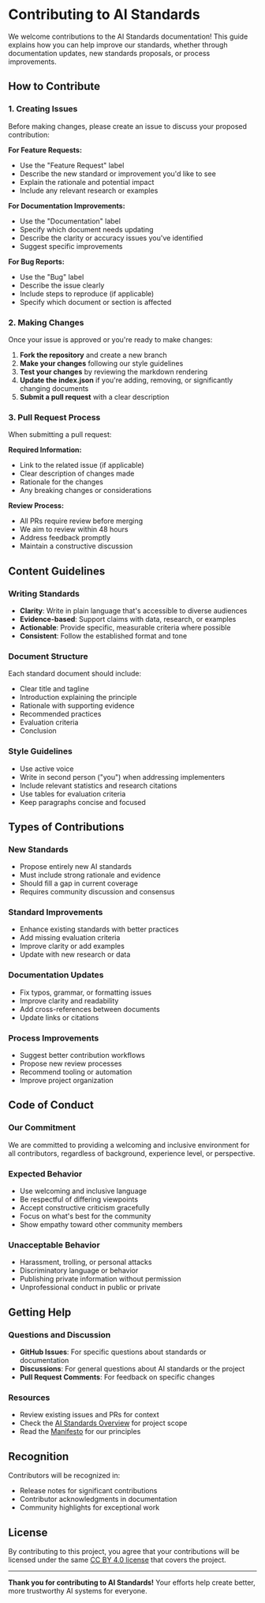 # Contributing to AI Standards

We welcome contributions to the AI Standards documentation! This guide explains how you can help improve our standards, whether through documentation updates, new standards proposals, or process improvements.

## How to Contribute

### 1. Creating Issues

Before making changes, please create an issue to discuss your proposed contribution:

**For Feature Requests:**
- Use the "Feature Request" label
- Describe the new standard or improvement you'd like to see
- Explain the rationale and potential impact
- Include any relevant research or examples

**For Documentation Improvements:**
- Use the "Documentation" label
- Specify which document needs updating
- Describe the clarity or accuracy issues you've identified
- Suggest specific improvements

**For Bug Reports:**
- Use the "Bug" label
- Describe the issue clearly
- Include steps to reproduce (if applicable)
- Specify which document or section is affected

### 2. Making Changes

Once your issue is approved or you're ready to make changes:

1. **Fork the repository** and create a new branch
2. **Make your changes** following our style guidelines
3. **Test your changes** by reviewing the markdown rendering
4. **Update the index.json** if you're adding, removing, or significantly changing documents
5. **Submit a pull request** with a clear description

### 3. Pull Request Process

When submitting a pull request:

**Required Information:**
- Link to the related issue (if applicable)
- Clear description of changes made
- Rationale for the changes
- Any breaking changes or considerations

**Review Process:**
- All PRs require review before merging
- We aim to review within 48 hours
- Address feedback promptly
- Maintain a constructive discussion

## Content Guidelines

### Writing Standards

- **Clarity**: Write in plain language that's accessible to diverse audiences
- **Evidence-based**: Support claims with data, research, or examples
- **Actionable**: Provide specific, measurable criteria where possible
- **Consistent**: Follow the established format and tone

### Document Structure

Each standard document should include:
- Clear title and tagline
- Introduction explaining the principle
- Rationale with supporting evidence
- Recommended practices
- Evaluation criteria
- Conclusion

### Style Guidelines

- Use active voice
- Write in second person ("you") when addressing implementers
- Include relevant statistics and research citations
- Use tables for evaluation criteria
- Keep paragraphs concise and focused

## Types of Contributions

### New Standards
- Propose entirely new AI standards
- Must include strong rationale and evidence
- Should fill a gap in current coverage
- Requires community discussion and consensus

### Standard Improvements
- Enhance existing standards with better practices
- Add missing evaluation criteria
- Improve clarity or add examples
- Update with new research or data

### Documentation Updates
- Fix typos, grammar, or formatting issues
- Improve clarity and readability
- Add cross-references between documents
- Update links or citations

### Process Improvements
- Suggest better contribution workflows
- Propose new review processes
- Recommend tooling or automation
- Improve project organization

## Code of Conduct

### Our Commitment

We are committed to providing a welcoming and inclusive environment for all contributors, regardless of background, experience level, or perspective.

### Expected Behavior

- Use welcoming and inclusive language
- Be respectful of differing viewpoints
- Accept constructive criticism gracefully
- Focus on what's best for the community
- Show empathy toward other community members

### Unacceptable Behavior

- Harassment, trolling, or personal attacks
- Discriminatory language or behavior
- Publishing private information without permission
- Unprofessional conduct in public or private

## Getting Help

### Questions and Discussion

- **GitHub Issues**: For specific questions about standards or documentation
- **Discussions**: For general questions about AI standards or the project
- **Pull Request Comments**: For feedback on specific changes

### Resources

- Review existing issues and PRs for context
- Check the [AI Standards Overview](/docs/standards/index.md) for project scope
- Read the [Manifesto](/docs/foundation/manifesto.md) for our principles

## Recognition

Contributors will be recognized in:
- Release notes for significant contributions
- Contributor acknowledgments in documentation
- Community highlights for exceptional work

## License

By contributing to this project, you agree that your contributions will be licensed under the same [CC BY 4.0 license](LICENSE) that covers the project.

---

**Thank you for contributing to AI Standards!** Your efforts help create better, more trustworthy AI systems for everyone.
